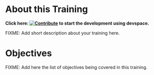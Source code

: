 # About this Training

**Click here: [![Contribute](https://www.eclipse.org/che/contribute.svg)](https://devspaces.apps.tools-na100.dev.ole.redhat.com/#https://github.com/RedHatQuickCourses/rhosp-upgrade-16-17) to start the development using devspace.**

FIXME: Add short description about your training here.

# Objectives

FIXME: Add here the list of objectives being covered in this training.

